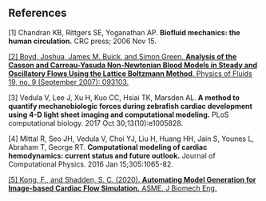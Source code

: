 ## References

<p><a id="ref-1">
[1] Chandran KB, Rittgers SE, Yoganathan AP. <strong>Biofluid mechanics: the human circulation.</strong> CRC press; 2006 Nov 15.  </a></p>

<p><a id="ref-2"> <a href="https://doi.org/10.1063/1.2772250">
[2] Boyd, Joshua, James M. Buick, and Simon Green. <strong>Analysis of the Casson and Carreau-Yasuda Non-Newtonian Blood Models in Steady and Oscillatory Flows Using the Lattice Boltzmann Method</strong>. Physics of Fluids 19, no. 9 (September 2007): 093103.</a></a></p>

<p><a id="ref-3"> 
[3] Vedula V, Lee J, Xu H, Kuo CC, Hsiai TK, Marsden AL.<strong> A method to quantify mechanobiologic forces during zebrafish cardiac development using 4-D light sheet imaging and computational modeling.</strong> PLoS computational biology. 2017 Oct 30;13(10):e1005828.</a></p>

<p><a id="ref-4"> 
[4] Mittal R, Seo JH, Vedula V, Choi YJ, Liu H, Huang HH, Jain S, Younes L, Abraham T, George RT. <strong>Computational modeling of cardiac hemodynamics: current status and future outlook.</strong> Journal of Computational Physics. 2016 Jan 15;305:1065-82. </a></p>

<p><a id="ref-5"> <a href="https://doi.org/10.1115/1.4048032">
[5] Kong, F., and Shadden, S. C. (2020). <strong>Automating Model Generation for Image-based Cardiac Flow Simulation.</strong> ASME. J Biomech Eng. </a> </a></p>

<p><br><br><br><br><br></p>
